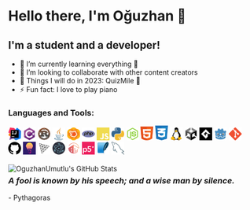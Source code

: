 # Hello there, I'm Oğuzhan 👋

## I'm a student and a developer!

- 🌱 I’m currently learning everything 🤣
- 👯 I’m looking to collaborate with other content creators
- 🥅 Things I will do in 2023: QuizMile 👀
- ⚡ Fun fact: I love to play piano

### Languages and Tools:

<img src="./imgs/intellij.png" width="26px" title="Intellij Ultimate"> <img src="./imgs/cs.png" width="26px" title="C#">
<img src="./imgs/rust.png" width="26px" title="Rust">
<img src="./imgs/java.png" width="26px" title="Java">
<img src="./imgs/javafx.png" width="26px" title="JavaFX">
<img src="./imgs/php.png" width="26px" title="PhP">
<img src="./imgs/javascript.png" width="26px" title="JavaScript">
<img src="./imgs/python.png" width="26px" title="Python">
<img src="./imgs/nodejs.png" width="26px" title="Node.js">
<img src="./imgs/html.png" width="26px" title="HTML">
<img src="./imgs/css.png" width="26px" title="CSS">
<img src="./imgs/linux.png" width="26px" title="Linux Terminal">
<img src="./imgs/unity.png" width="26px" title="Unity">
<img src="./imgs/gamemaker.png" width="26px" title="Game Maker">
<img src="./imgs/godot.png" width="26px" title="Godot">
<img src="./imgs/git.png" width="26px" title="Git">
<img src="./imgs/github.png" width="26px" title="Github">
<a href="https://github.com/LightGameEngine/LightGameEngine"><img src="./imgs/light.png" width="26px" title="Light Game Engine"></a>
<img src="./imgs/threejs.png" width="26px" title="Three.js">
<img src="./imgs/electron.png" width="26px" title="Electron">
<img src="./imgs/matterjs.png" width="26px" title="Matter.js">
<img src="./imgs/p5js.png" width="26px" title="P5.js">
<img src="./imgs/sqlite.png" width="26px" title="Sqlite">
<img src="./imgs/mysql.png" width="26px" title="MySQL">
<br><br>
<img align="left" alt="OguzhanUmutlu's GitHub Stats" src="https://github-readme-stats.vercel.app/api?username=OguzhanUmutlu&show_icons=true&hide_border=false&title_color=ff652f&icon_color=FFE400&bg_color=09131B&text_color=ffffff&border_color=0c1a25" />

### *A fool is known by his speech; and a wise man by silence.*
\- Pythagoras

<!-- old :p Silence is better than unmeaning words. - Pythagoras -->

<!-- old :p
**You know when you're in love, you can't fall asleep...**

<i>Because reality is finally better than dreams...</i>
-->